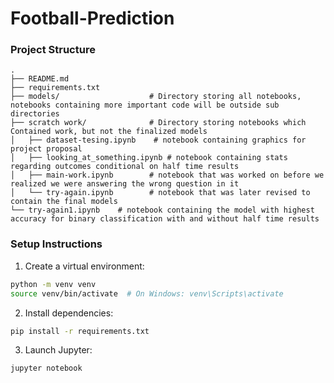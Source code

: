 # Football-Prediction
### Project Structure

```
.
├── README.md
├── requirements.txt
├── models/                    # Directory storing all notebooks, notebooks containing more important code will be outside sub directories
├── scratch work/              # Directory storing notebooks which Contained work, but not the finalized models
│   ├── dataset-tesing.ipynb    # notebook containing graphics for project proposal
│   ├── looking_at_something.ipynb # notebook containing stats regarding outcomes conditional on half time results
│   ├── main-work.ipynb        # notebook that was worked on before we realized we were answering the wrong question in it
│   └── try-again.ipynb        # notebook that was later revised to contain the final models
└── try-again1.ipynb    # notebook containing the model with highest accuracy for binary classification with and without half time results
```
### Setup Instructions

1. Create a virtual environment:
```bash
python -m venv venv
source venv/bin/activate  # On Windows: venv\Scripts\activate
```

2. Install dependencies:
```bash
pip install -r requirements.txt
```

3. Launch Jupyter:
```bash
jupyter notebook
```
